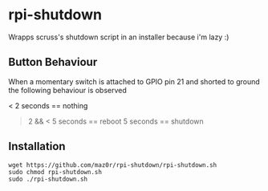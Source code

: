 # rpi-shutdown
 Wrapps scruss's shutdown script in an installer because i'm lazy :)

## Button Behaviour

When a momentary switch is attached to GPIO pin 21 and shorted to ground the following behaviour is observed

< 2 seconds ==  nothing 
> 2 && < 5 seconds == reboot 
> 5 seconds == shutdown


## Installation

```
wget https://github.com/maz0r/rpi-shutdown/rpi-shutdown.sh
sudo chmod rpi-shutdown.sh
sudo ./rpi-shutdown.sh
```